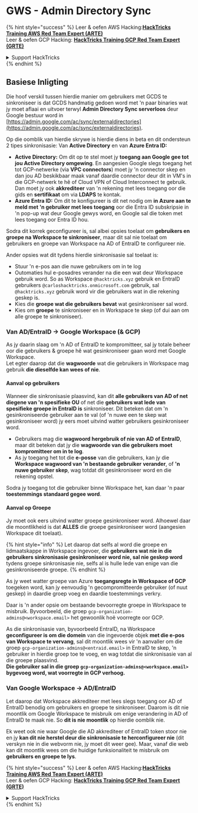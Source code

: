 # GWS - Admin Directory Sync

{% hint style="success" %}
Leer & oefen AWS Hacking:<img src="../../../.gitbook/assets/image (1) (1) (1) (1).png" alt="" data-size="line">[**HackTricks Training AWS Red Team Expert (ARTE)**](https://training.hacktricks.xyz/courses/arte)<img src="../../../.gitbook/assets/image (1) (1) (1) (1).png" alt="" data-size="line">\
Leer & oefen GCP Hacking: <img src="../../../.gitbook/assets/image (2) (1).png" alt="" data-size="line">[**HackTricks Training GCP Red Team Expert (GRTE)**<img src="../../../.gitbook/assets/image (2) (1).png" alt="" data-size="line">](https://training.hacktricks.xyz/courses/grte)

<details>

<summary>Support HackTricks</summary>

* Kyk na die [**subskripsie planne**](https://github.com/sponsors/carlospolop)!
* **Sluit aan by die** 💬 [**Discord groep**](https://discord.gg/hRep4RUj7f) of die [**telegram groep**](https://t.me/peass) of **volg** ons op **Twitter** 🐦 [**@hacktricks\_live**](https://twitter.com/hacktricks_live)**.**
* **Deel hacking truuks deur PRs in te dien na die** [**HackTricks**](https://github.com/carlospolop/hacktricks) en [**HackTricks Cloud**](https://github.com/carlospolop/hacktricks-cloud) github repos.

</details>
{% endhint %}

## Basiese Inligting

Die hoof verskil tussen hierdie manier om gebruikers met GCDS te sinkroniseer is dat GCDS handmatig gedoen word met 'n paar binaries wat jy moet aflaai en uitvoer terwyl **Admin Directory Sync serverloos** deur Google bestuur word in [https://admin.google.com/ac/sync/externaldirectories](https://admin.google.com/ac/sync/externaldirectories).

Op die oomblik van hierdie skrywe is hierdie diens in beta en dit ondersteun 2 tipes sinkronisasie: Van **Active Directory** en van **Azure Entra ID:**

* **Active Directory:** Om dit op te stel moet jy **toegang aan Google gee tot jou Active Directory omgewing**. En aangesien Google slegs toegang het tot GCP-netwerke (via **VPC connectors**) moet jy 'n connector skep en dan jou AD beskikbaar maak vanaf daardie connector deur dit in VM's in die GCP-netwerk te hê of Cloud VPN of Cloud Interconnect te gebruik. Dan moet jy ook **akkrediteer** van 'n rekening met lees toegang oor die gids en **sertifikaat** om via **LDAPS** te kontak.
* **Azure Entra ID:** Om dit te konfigureer is dit net nodig om **in Azure aan te meld met 'n gebruiker met lees toegang** oor die Entra ID subskripsie in 'n pop-up wat deur Google gewys word, en Google sal die token met lees toegang oor Entra ID hou.

Sodra dit korrek geconfigureer is, sal albei opsies toelaat om **gebruikers en groepe na Workspace te sinkroniseer**, maar dit sal nie toelaat om gebruikers en groepe van Workspace na AD of EntraID te configureer nie.

Ander opsies wat dit tydens hierdie sinkronisasie sal toelaat is:

* Stuur 'n e-pos aan die nuwe gebruikers om in te log
* Outomaties hul e-posadres verander na die een wat deur Workspace gebruik word. So as Workspace `@hacktricks.xyz` gebruik en EntraID gebruikers `@carloshacktricks.onmicrosoft.com` gebruik, sal `@hacktricks.xyz` gebruik word vir die gebruikers wat in die rekening geskep is.
* Kies die **groepe wat die gebruikers bevat** wat gesinkroniseer sal word.
* Kies om **groepe** te sinkroniseer en in Workspace te skep (of dui aan om alle groepe te sinkroniseer).

### Van AD/EntraID -> Google Workspace (& GCP)

As jy daarin slaag om 'n AD of EntraID te kompromitteer, sal jy totale beheer oor die gebruikers & groepe hê wat gesinkroniseer gaan word met Google Workspace.\
Let egter daarop dat die **wagwoorde** wat die gebruikers in Workspace mag gebruik **die dieselfde kan wees of nie**.

#### Aanval op gebruikers

Wanneer die sinkronisasie plaasvind, kan dit **alle gebruikers van AD of net diegene van 'n spesifieke OU** of net die **gebruikers wat lede van spesifieke groepe in EntraID is** sinkroniseer. Dit beteken dat om 'n gesinkroniseerde gebruiker aan te val (of 'n nuwe een te skep wat gesinkroniseer word) jy eers moet uitvind watter gebruikers gesinkroniseer word.

* Gebruikers mag die **wagwoord hergebruik of nie van AD of EntraID**, maar dit beteken dat jy die **wagwoorde van die gebruikers moet kompromitteer om in te log**.
* As jy toegang het tot die **e-posse** van die gebruikers, kan jy die **Workspace wagwoord van 'n bestaande gebruiker** **verander**, of **'n nuwe gebruiker skep**, wag totdat dit gesinkroniseer word en die rekening opstel.

Sodra jy toegang tot die gebruiker binne Workspace het, kan daar 'n paar **toestemmings standaard gegee word**.

#### Aanval op Groepe

Jy moet ook eers uitvind watter groepe gesinkroniseer word. Alhoewel daar die moontlikheid is dat **ALLES** die groepe gesinkroniseer word (aangesien Workspace dit toelaat).

{% hint style="info" %}
Let daarop dat selfs al word die groepe en lidmaatskappe in Workspace ingevoer, die **gebruikers wat nie in die gebruikers sinkronisasie gesinkroniseer word nie, sal nie geskep word** tydens groepe sinkronisasie nie, selfs al is hulle lede van enige van die gesinkroniseerde groepe.
{% endhint %}

As jy weet watter groepe van Azure **toegangsregte in Workspace of GCP** toegeken word, kan jy eenvoudig 'n gecompromitteerde gebruiker (of nuut geskep) in daardie groep voeg en daardie toestemmings verkry.

Daar is 'n ander opsie om bestaande bevoorregte groepe in Workspace te misbruik. Byvoorbeeld, die groep `gcp-organization-admins@<workspace.email>` het gewoonlik hoë voorregte oor GCP.

As die sinkronisasie van, byvoorbeeld EntraID, na Workspace **geconfigureer is om die domein** van die ingevoerde objek **met die e-pos van Workspace te vervang**, sal dit moontlik wees vir 'n aanvaller om die groep `gcp-organization-admins@<entraid.email>` in EntraID te skep, 'n gebruiker in hierdie groep toe te voeg, en wag totdat die sinkronisasie van al die groepe plaasvind.\
**Die gebruiker sal in die groep `gcp-organization-admins@<workspace.email>` bygevoeg word, wat voorregte in GCP verhoog.**

### Van Google Workspace -> AD/EntraID

Let daarop dat Workspace akkrediteer met lees slegs toegang oor AD of EntraID benodig om gebruikers en groepe te sinkroniseer. Daarom is dit nie moontlik om Google Workspace te misbruik om enige verandering in AD of EntraID te maak nie. So **dit is nie moontlik** op hierdie oomblik nie.

Ek weet ook nie waar Google die AD akkrediteer of EntraID token stoor nie en jy **kan dit nie herstel deur die sinkronisasie te herconfigureer nie** (dit verskyn nie in die webvorm nie, jy moet dit weer gee). Maar, vanaf die web kan dit moontlik wees om die huidige funksionaliteit te misbruik om **gebruikers en groepe te lys**.

{% hint style="success" %}
Leer & oefen AWS Hacking:<img src="../../../.gitbook/assets/image (1) (1) (1) (1).png" alt="" data-size="line">[**HackTricks Training AWS Red Team Expert (ARTE)**](https://training.hacktricks.xyz/courses/arte)<img src="../../../.gitbook/assets/image (1) (1) (1) (1).png" alt="" data-size="line">\
Leer & oefen GCP Hacking: <img src="../../../.gitbook/assets/image (2) (1).png" alt="" data-size="line">[**HackTricks Training GCP Red Team Expert (GRTE)**<img src="../../../.gitbook/assets/image (2) (1).png" alt="" data-size="line">](https://training.hacktricks.xyz/courses/grte)

<details>

<summary>Support HackTricks</summary>

* Kyk na die [**subskripsie planne**](https://github.com/sponsors/carlospolop)!
* **Sluit aan by die** 💬 [**Discord groep**](https://discord.gg/hRep4RUj7f) of die [**telegram groep**](https://t.me/peass) of **volg** ons op **Twitter** 🐦 [**@hacktricks\_live**](https://twitter.com/hacktricks_live)**.**
* **Deel hacking truuks deur PRs in te dien na die** [**HackTricks**](https://github.com/carlospolop/hacktricks) en [**HackTricks Cloud**](https://github.com/carlospolop/hacktricks-cloud) github repos.

</details>
{% endhint %}
